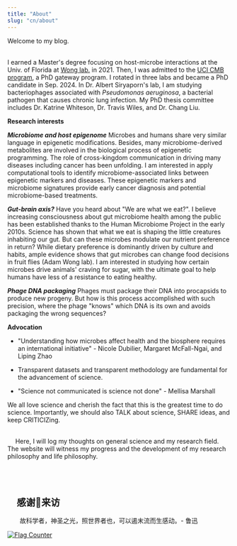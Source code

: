 ```yaml
---
title: "About"
slug: "cn/about"
---
```


Welcome to my blog. 

\
I earned a Master's degree focusing on host-microbe interactions at the Univ. of Florida at [Wong lab.](http://entnemdept.ufl.edu/people-directory/adam-cn-wong/) in 2021. Then, I was admitted to the [UCI CMB program](https://cmb.uci.edu/), a PhD gateway program. I rotated in three labs and became a PhD candidate in Sep. 2024. In Dr. Albert Siryaporn's lab, I am studying bacteriophages associated with *Pseudomonas aeruginosa*, a bacterial pathogen that causes chronic lung infection. My PhD thesis committee includes Dr. Katrine Whiteson, Dr. Travis Wiles, and Dr. Chang Liu. 


**Research interests**

***Microbiome and host epigenome*** 
Microbes and humans share very similar language in epigenetic modifications. Besides, many microbiome-derived metabolites are involved in the biological process of epigenetic programming. The role of cross-kingdom communication in driving many diseases including cancer has been unfolding. I am interested in apply computational tools to identify microbiome-associated links between epigenetic markers and diseases. These epigenetic markers and microbiome signatures provide early cancer diagnosis and potential microbiome-based treatments. 

***Gut-brain axis?*** 
Have you heard about "We are what we eat?". I believe increasing consciousness about gut microbiome health among the public has been established thanks to the Human Microbiome Project in the early 2010s. Science has shown that what we eat is shaping the little creatures inhabiting our gut. But can these microbes modulate our nutrient preference in return? While dietary preference is dominantly driven by culture and habits, ample evidence shows that gut microbes can change food decisions in fruit flies (Adam Wong lab). I am interested in studying how certain microbes drive animals' craving for sugar, with the ultimate goal to help humans have less of a resistance to eating healthy. 

***Phage DNA packaging***
Phages must package their DNA into procapsids to produce new progeny. But how is this process accomplished with such precision, where the phage "knows" which DNA is its own and avoids packaging the wrong sequences?

**Advocation**

-   "Understanding how microbes affect health and the biosphere requires
    an international initiative" - Nicole Dubilier, Margaret
    McFall-Ngai, and Liping Zhao
-   Transparent datasets and transparent methodology are fundamental for
    the advancement of science.

-   "Science not communicated is science not done" - Mellisa Marshall

We all love science and cherish the fact that this is the greatest time to do
science. Importantly, we should also TALK about science, SHARE ideas,
and keep CRITICIZing.

\
  Here, I will log my thoughts on general science and my research field. The website will witness my progress and the development of my research philosophy and life philosophy.

\
\
 感谢🙏来访
----------

&emsp;&emsp;故科学者，神圣之光，照世界者也，可以遏末流而生感动。- 鲁迅


[![Flag
Counter](https://s11.flagcounter.com/count2/OAsj/bg_FFFFFF/txt_000000/border_CCCCCC/columns_2/maxflags_10/viewers_0/labels_0/pageviews_0/flags_0/percent_0/)](http://s11.flagcounter.com/more/OAsj)
